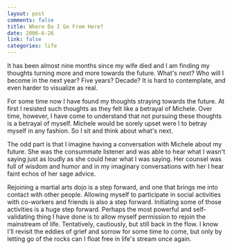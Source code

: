```yaml
--- 
layout: post
comments: false
title: Where Do I Go From Here?
date: 2006-6-26
link: false
categories: life
---
```

It has been almost nine months since my wife died and I am finding my thoughts turning more and more towards the future. What's next? Who will I become in the next year? Five years? Decade? It is hard to contemplate, and even harder to visualize as real.

For some time now I have found my thoughts straying towards the future. At first I resisted such thoughts as they felt like a betrayal of Michele. Over time, however, I have come to understand that not pursuing these thoughts is a betrayal of myself. Michele would be sorely upset were I to betray myself in any fashion. So I sit and think about what's next.

The odd part is that I imagine having a conversation with Michele about my future. She was the consummate listener and was able to hear what I wasn't saying just as loudly as she could hear what I was saying. Her counsel was full of wisdom and humor and in my imaginary conversations with her I hear faint echos of her sage advice.

Rejoining a martial arts dojo is a step forward, and one that brings me into contact with other people. Allowing myself to participate in social activities with co-workers and friends is also a step forward. Initiating some of those activities is a huge step forward. Perhaps the most powerful and self-validating thing I have done is to allow myself permission to rejoin the mainstream of life. Tentatively, cautiously, but still back in the flow. I know I'll revisit the eddies of grief and sorrow for some time to come, but only by letting go of the rocks can I float free in life's stream once again.
